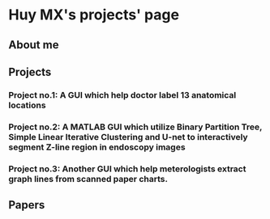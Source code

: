 # Huy MX's projects' page
## About me



## Projects

### Project no.1: A GUI which help doctor label 13 anatomical locations

### Project no.2: A MATLAB GUI which utilize Binary Partition Tree, Simple Linear Iterative Clustering and U-net to interactively segment Z-line region in endoscopy images

### Project no.3: Another GUI which help meterologists extract graph lines from scanned paper charts.




## Papers

